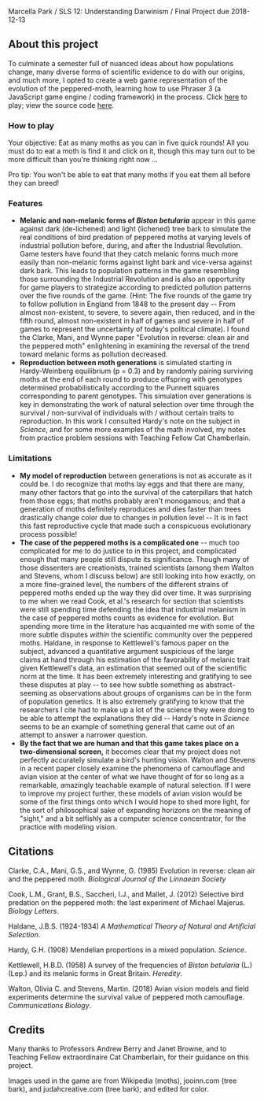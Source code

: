 Marcella Park / SLS 12: Understanding Darwinism / Final Project due 2018-12-13

## About this project
To culminate a semester full of nuanced ideas about how populations change, many diverse forms of scientific evidence to do with our origins, and much more, I opted to create a web game representation of the evolution of the peppered-moth, learning how to use Phraser 3 (a JavaScript game engine / coding framework) in the process. Click [here](marcypark.me) to play; view the source code [here](https://github.com/marcypark/biston-betularia).

### How to play
Your objective: Eat as many moths as you can in five quick rounds! All you must do to eat a moth is find it and click on it, though this may turn out to be more difficult than you're thinking right now ...

Pro tip: You won't be able to eat that many moths if you eat them all before they can breed!

### Features
- **Melanic and non-melanic forms of *Biston betularia*** appear in this game against dark (de-lichened) and light (lichened) tree bark to simulate the real conditions of bird predation of peppered moths at varying levels of industrial pollution before, during, and after the Industrial Revolution. Game testers have found that they catch melanic forms much more easily than non-melanic forms against light bark and vice-versa against dark bark. This leads to population patterns in the game resembling those surrounding the Industrial Revolution and is also an opportunity for game players to strategize according to predicted pollution patterns over the five rounds of the game. (Hint: The five rounds of the game try to follow pollution in England from 1848 to the present day -- From almost non-existent, to severe, to severe again, then reduced, and in the fifth round, almost non-existent in half of games and severe in half of games to represent the uncertainty of today's political climate). I found the Clarke, Mani, and Wynne paper "Evolution in reverse: clean air and the peppered moth" enlightening in examining the reversal of the trend toward melanic forms as pollution decreased.
- **Reproduction between moth generations** is simulated starting in Hardy-Weinberg equilibrium (p = 0.3) and by randomly pairing surviving moths at the end of each round to produce offspring with genotypes determined probabilistically according to the Punnett squares corresponding to parent genotypes. This simulation over generations is key in demonstrating the work of natural selection over time through the survival / non-survival of individuals with / without certain traits to reproduction. In this work I consulted Hardy's note on the subject in *Science*, and for some more examples of the math involved, my notes from practice problem sessions with Teaching Fellow Cat Chamberlain.

### Limitations
- **My model of reproduction** between generations is not as accurate as it could be. I do recognize that moths lay eggs and that there are many, many other factors that go into the survival of the caterpillars that hatch from those eggs; that moths probably aren't monogamous; and that a generation of moths definitely reproduces and dies faster than trees drastically change color due to changes in pollution level -- It is in fact this fast reproductive cycle that made such a conspicuous evolutionary process possible!
- **The case of the peppered moths is a complicated one** -- much too complicated for me to do justice to in this project, and complicated enough that many people still dispute its significance. Though many of those dissenters are creationists, trained scientists (among them Walton and Stevens, whom I discuss below) are still looking into how exactly, on a more fine-grained level, the numbers of the different strains of peppered moths ended up the way they did over time. It was surprising to me when we read Cook, et al.'s research for section that scientists were still spending time defending the idea that industrial melanism in the case of peppered moths counts as evidence for evolution. But spending more time in the literature has acquainted me with some of the more subtle disputes *within* the scientific community over the peppered moths. Haldane, in response to Kettlewell's famous paper on the subject, advanced a quantitative argument suspicious of the large claims at hand through his estimation of the favorability of melanic trait given Kettlewell's data, an estimation that seemed out of the scientific norm at the time. It has been extremely interesting and gratifying to see these disputes at play -- to see how subtle something as abstract-seeming as observations about groups of organisms can be in the form of population genetics. It is also extremely gratifying to know that the researchers I cite had to make up a lot of the science they were doing to be able to attempt the explanations they did -- Hardy's note in *Science* seems to be an example of something general that came out of an attempt to answer a narrower question.
- **By the fact that we are human and that this game takes place on a two-dimensional screen,** it becomes clear that my project does not perfectly accurately simulate a bird's hunting vision. Walton and Stevens in a recent paper closely examine the phenomena of camouflage and avian vision at the center of what we have thought of for so long as a remarkable, amazingly teachable example of natural selection. If I were to improve my project further, these models of avian vision would be some of the first things onto which I would hope to shed more light, for the sort of philosophical sake of expanding horizons on the meaning of "sight," and a bit selfishly as a computer science concentrator, for the practice with modeling vision.

## Citations

Clarke, C.A., Mani, G.S., and Wynne, G. (1985) Evolution in reverse: clean air and the peppered moth. *Biological Journal of the Linnaean Society*

Cook, L.M., Grant, B.S., Saccheri, I.J., and Mallet, J. (2012) Selective bird predation on the peppered moth: the last experiment of Michael Majerus. *Biology Letters*.

Haldane, J.B.S. (1924-1934) *A Mathematical Theory of Natural and Artificial Selection*.

Hardy, G.H. (1908) Mendelian proportions in a mixed population. *Science*.

Kettlewell, H.B.D. (1958) A survey of the frequencies of *Biston betularia* (L.) (Lep.) and its melanic forms in Great Britain. *Heredity*.

Walton, Olivia C. and Stevens, Martin. (2018) Avian vision models and field  experiments determine the survival value of peppered moth camouflage. *Communications Biology*.

## Credits
Many thanks to Professors Andrew Berry and Janet Browne, and to Teaching Fellow extraordinaire Cat Chamberlain, for their guidance on this project.

Images used in the game are from Wikipedia (moths), jooinn.com (tree bark), and judahcreative.com (tree bark); and edited for color.

